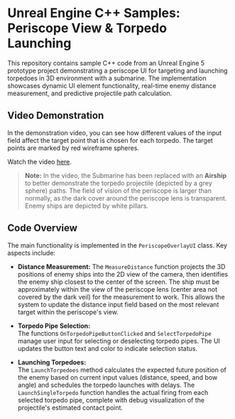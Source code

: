 # Unreal Engine C++ Samples: Periscope View & Torpedo Launching

This repository contains sample C++ code from an Unreal Engine 5 prototype project demonstrating a periscope UI for targeting and launching torpedoes in 3D environment with a submarine. The implementation showcases dynamic UI element functionality, real-time enemy distance measurement, and predictive projectile path calculation.

## Video Demonstration

In the demonstration video, you can see how different values of the input field affect the target point that is chosen for each torpedo. The target points are marked by red wireframe spheres.

Watch the video [here](https://drive.google.com/file/d/1uc4X6cZZFsvT3vMQW0IELtLcYcGjPqGq/view?usp=drive_link).

> **Note:** In the video, the Submarine has been replaced with an **Airship** to better demonstrate the torpedo projectile (depicted by a grey sphere) paths. The field of vision of the periscope is larger than normally, as the dark cover around the periscope lens is transparent.
Enemy ships are depicted by white pillars.

## Code Overview

The main functionality is implemented in the `PeriscopeOverlayUI` class. Key aspects include:
  
- **Distance Measurement:**
  The `MeasureDistance` function projects the 3D positions of enemy ships into the 2D view of the camera, then identifies the enemy ship closest to the center of the screen. The ship must be approximately within the view of the periscope lens (center area not covered by the dark veil) for the measurement to work. This allows the system to update the distance input field based on the most relevant target within the periscope's view.

- **Torpedo Pipe Selection:**  
  The functions `OnTorpedoPipeButtonClicked` and `SelectTorpedoPipe` manage user input for selecting or deselecting torpedo pipes. The UI updates the button text and color to indicate selection status.

- **Launching Torpedoes:**  
  The `LaunchTorpedoes` method calculates the expected future position of the enemy based on current input values (distance, speed, and bow angle) and schedules the torpedo launches with delays. The `LaunchSingleTorpedo` function handles the actual firing from each selected torpedo pipe, complete with debug visualization of the projectile's estimated contact point.
